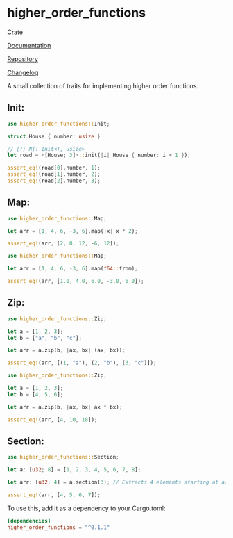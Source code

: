 # higher_order_functions

[Crate](https://crates.io/crates/higher_order_functions)

[Documentation](https://docs.rs/higher_order_functions)

[Repository](https://github.com/LukeMiles49/higher-order-functions-rs)

[Changelog](https://github.com/LukeMiles49/higher-order-functions-rs/blob/master/CHANGELOG.md)

A small collection of traits for implementing higher order functions.

## Init:

```rust
use higher_order_functions::Init;

struct House { number: usize }

// [T; N]: Init<T, usize>
let road = <[House; 3]>::init(|i| House { number: i + 1 });

assert_eq!(road[0].number, 1);
assert_eq!(road[1].number, 2);
assert_eq!(road[2].number, 3);
```

## Map:

```rust
use higher_order_functions::Map;

let arr = [1, 4, 6, -3, 6].map(|x| x * 2);

assert_eq!(arr, [2, 8, 12, -6, 12]);
```

```rust
use higher_order_functions::Map;

let arr = [1, 4, 6, -3, 6].map(f64::from);

assert_eq!(arr, [1.0, 4.0, 6.0, -3.0, 6.0]);
```

## Zip:

```rust
use higher_order_functions::Zip;

let a = [1, 2, 3];
let b = ["a", "b", "c"];

let arr = a.zip(b, |ax, bx| (ax, bx));

assert_eq!(arr, [(1, "a"), (2, "b"), (3, "c")]);
```

```rust
use higher_order_functions::Zip;

let a = [1, 2, 3];
let b = [4, 5, 6];

let arr = a.zip(b, |ax, bx| ax * bx);

assert_eq!(arr, [4, 10, 18]);
```

## Section:

```rust
use higher_order_functions::Section;

let a: [u32; 8] = [1, 2, 3, 4, 5, 6, 7, 8];

let arr: [u32; 4] = a.section(3); // Extracts 4 elements starting at a[3]

assert_eq!(arr, [4, 5, 6, 7]);
```

To use this, add it as a dependency to your Cargo.toml:
```toml
[dependencies]
higher_order_functions = "^0.1.1"
```
